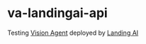 # va-landingai-api
Testing [Vision Agent](https://landing.ai/visionagent) deployed by [Landing AI](https://landing.ai/)

